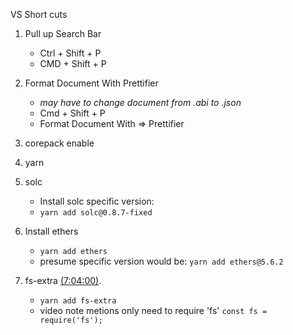 
VS Short cuts

1. Pull up Search Bar
    - Ctrl + Shift + P
    - CMD + Shift + P
2. Format Document With Prettifier
    - _may have to change document from .abi to .json_
    - Cmd + Shift + P
    - Format Document With => Prettifier


1. corepack enable
2. yarn
3. solc
    - Install solc specific version:
    -  `yarn add solc@0.8.7-fixed`

4. Install ethers
    - `yarn add ethers`
    - presume specific version would be: `yarn add ethers@5.6.2`

5. fs-extra [(7:04:00)](https://youtu.be/gyMwXuJrbJQ?t=25440).
    - `yarn add fs-extra`
    - video note metions only need to require 'fs' `const fs = require('fs');`


